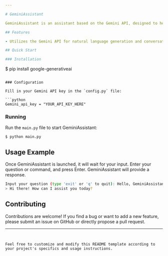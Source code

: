 ```yaml
---

# GeminiAssistant

GeminiAssistant is an assistant based on the Gemini API, designed to help users with routine tasks and provide simple conversational interactions.

## Features

- Utilizes the Gemini API for natural language generation and conversational interaction.

## Quick Start

### Installation

```
$ pip install google-generativeai
```

### Configuration

Fill in your Gemini API key in the `config.py` file:

```python
Gemini_api_key = "YOUR_API_KEY_HERE"
```

### Running

Run the `main.py` file to start GeminiAssistant:

```
$ python main.py
```

## Usage Example

Once GeminiAssistant is launched, it will wait for your input. Enter your question or command, and press Enter. GeminiAssistant will provide a response.

```bash
Input your question (type 'exit' or 'q' to quit): Hello, GeminiAssistant!
> Hi there! How can I assist you today?
```

## Contributing

Contributions are welcome! If you find a bug or want to add a new feature, please submit an issue on GitHub or directly propose a pull request.


---
```


Feel free to customize and modify this README template according to your project's specifics and usage instructions.